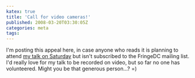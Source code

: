 ```yaml
---
katex: true
title: 'Call for video cameras!'
published: 2008-03-20T03:30:05Z
categories: meta
tags: 
---
```


I'm posting this appeal here, in case anyone who reads it is planning to attend <a href="https://byorgey.github.io/blog/posts/2008/03/15/fringedc-formal-meeting-march-22.html">my talk on Saturday</a> but isn't subscribed to the FringeDC mailing list.  I'd really love for my talk to be recorded on video, but so far no one has volunteered.  Might you be that generous person...? =)

